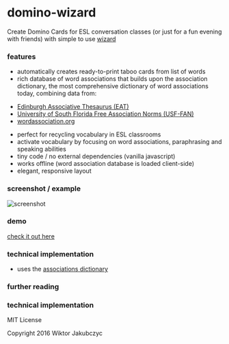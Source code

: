 # domino-wizard
Create Domino Cards for ESL conversation classes (or just for a fun evening with friends) with simple to use [wizard](http://monolithpl.github.io/taboo-cards/)

### features
- automatically creates ready-to-print taboo cards from list of words
- rich database of word associations that builds upon the association dictionary, the most comprehensive dictionary of word associations today, combining data from:
 * [Edinburgh Associative Thesaurus (EAT)](http://www.eat.rl.ac.uk/)
 * [University of South Florida Free Association Norms (USF-FAN)](http://w3.usf.edu/FreeAssociation/)
 * [wordassociation.org](http://www.wordassociation.org/about/)
- perfect for recycling vocabulary in ESL classrooms
- activate vocabulary by focusing on word associations, paraphrasing and speaking abilities
- tiny code / no external dependencies (vanilla javascript)
- works offline (word association database is loaded client-side)
- elegant, responsive layout

### screenshot / example
![screenshot](http://monolithpl.github.io/taboo-cards/taboo.png "screenshot")

### demo
[check it out here](http://monolithpl.github.io/taboo-cards/)

### technical implementation
- uses the [associations dictionary](https://github.com/monolithpl/associations.dictionary)

### further reading

### technical implementation
MIT License

Copyright 2016 Wiktor Jakubczyc
